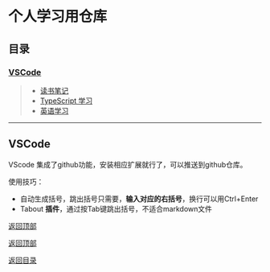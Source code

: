 # 个人学习用仓库

## 目录

### [VSCode](#vscode)

> * [读书笔记](/ReadingNotes/)
> * [TypeScript 学习](/TS-Learning/)
> * [英语学习](/EnglishLearning/)

---

## VSCode

VScode 集成了github功能，安装相应扩展就行了，可以推送到github仓库。

使用技巧：
* 自动生成括号，跳出括号只需要，**输入对应的右括号**，换行可以用Ctrl+Enter
* Tabout **插件**，通过按Tab键跳出括号，不适合markdown文件

[返回顶部](#目录)

[返回顶部](#目录)

[返回目录](#目录)